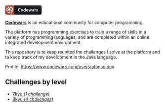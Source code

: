 [![Codewars](/resources/codewars.png "Codewars - Achieve mastery through challenge")](https://www.codewars.com/)

**[Codewars](https://www.codewars.com/)** is an educational community for computer programming.

The platform has programming exercises to train a range of skills in a variety of programming languages, and are completed within an online integrated development environment.

This repository is to keep reunited the challenges I solve at the platform and to keep track of my development in the Java language.

Profile: https://www.codewars.com/users/afonso.dev

## Challenges by level

* [7kyu _(1 challenge)_](/7kyu.md)
* [8kyu _(4 challenges)_](/8kyu.md)
